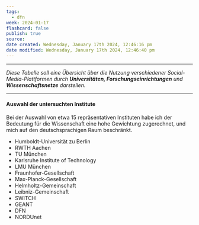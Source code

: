 ```yaml
---
tags:
  - dfn
week: 2024-01-17
flashcard: false
publish: true
source: 
date created: Wednesday, January 17th 2024, 12:46:16 pm
date modified: Wednesday, January 17th 2024, 12:46:40 pm
---
```

***

*Diese Tabelle soll eine Übersicht über die Nutzung verschiedener Social-Media-Plattformen durch **Universitäten, Forschungseinrichtungen** und **Wissenschaftsnetze** darstellen.*

***
#### Auswahl der untersuchten Institute

Bei der Auswahl von etwa 15 repräsentativen Instituten habe ich der Bedeutung für die Wissenschaft eine hohe Gewichtung zugerechnet, und mich auf den deutschsprachigen Raum beschränkt.

- Humboldt-Universität zu Berlin
- RWTH Aachen
- TU München
- Karlsruhe Institute of Technology
- LMU München
- Fraunhofer-Gesellschaft
- Max-Planck-Gesellschaft
- Helmholtz-Gemeinschaft
- Leibniz-Gemeinschaft
- SWITCH
- GEANT
- DFN
- NORDUnet

